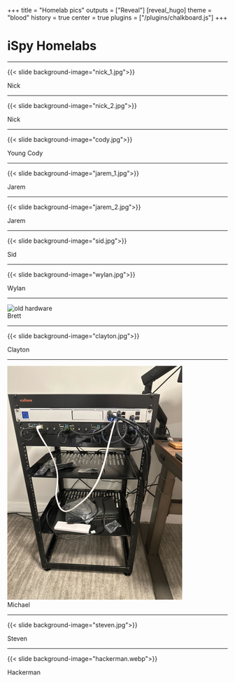 +++
title = "Homelab pics"
outputs = ["Reveal"]
[reveal_hugo]
theme = "blood"
history = true
center = true
plugins = ["/plugins/chalkboard.js"]
+++

# iSpy Homelabs

---

{{< slide background-image="nick_1.jpg">}}

<div class="backdrop snippet">
  Nick
</div>

---

{{< slide background-image="nick_2.jpg">}}

<div class="backdrop snippet">
  Nick
</div>

---

{{< slide background-image="cody.jpg">}}

<div class="backdrop snippet">
  Young Cody
</div>

---

{{< slide background-image="jarem_1.jpg">}}

<div class="backdrop snippet">
  Jarem
</div>

---

{{< slide background-image="jarem_2.jpg">}}

<div class="backdrop snippet">
  Jarem
</div>

---

{{< slide background-image="sid.jpg">}}

<div class="backdrop snippet">
  Sid
</div>

---

{{< slide background-image="wylan.jpg">}}

<div class="backdrop snippet">
  Wylan
</div>

---

<img src="brett.png" alt="old hardware" width="400px" />

<div class="backdrop snippet">
  Brett
</div>

---

{{< slide background-image="clayton.jpg">}}

<div class="backdrop snippet">
  Clayton
</div>

---

<img src="michael.jpg" alt="nice hardware" width="400px" />

<div class="backdrop snippet">
  Michael
</div>

---

{{< slide background-image="steven.jpg">}}

<div class="backdrop snippet">
  Steven
</div>

---

{{< slide background-image="hackerman.webp">}}

<div class="backdrop snippet">
  Hackerman
</div>
